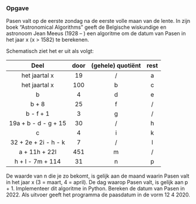 ### Opgave

Pasen valt op de eerste zondag na de eerste volle maan van de lente. In zijn boek “Astronomical Algorithms” geeft de Belgische wiskundige en astronoom Jean Meeus (1928 – ) een algoritme om de datum van Pasen in het jaar x (x > 1582) te berekenen.

Schematisch ziet het er uit als volgt:

| Deel                  | door | (gehele) quotiënt | rest |
|:------------------------:|:-------:|:--------------------:|:-------:|
| het jaartal x         | 19   | /                 | a    |
| het jaartal x         | 100  | b                 | c    |
| b                     | 4    | d                 | e    |
| b + 8                 | 25   | f                 | /    |
| b - f + 1             | 3    | g                 | /    |
| 19a + b - d - g + 15  | 30   | /                 | h    |
| c                     | 4    | i                 | k    |
| 32 + 2e + 2i - h - k  | 7    | /                 | l    |
| a + 11h + 22l         | 451  | m                 | /    |
| h + l - 7m + 114      | 31   | n                 | p    |

De waarde van n die je zo bekomt, is gelijk aan de maand waarin Pasen valt in het jaar x (3 = maart, 4 = april). De dag waarop Pasen valt, is gelijk aan p + 1. Implementeer dit algoritme in Python. Bereken de datum van Pasen in 2022. Als uitvoer geeft het programma de paasdatum in de vorm 12 4 2020.
